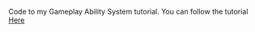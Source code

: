 Code to my Gameplay Ability System tutorial. You can follow the tutorial [Here](https://dev.epicgames.com/community/learning/tutorials/eBEK/unreal-engine-getting-started-with-gas)
